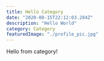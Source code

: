 ```yaml
---
title: Hello Category
date: "2020-08-15T22:12:03.284Z"
description: "Hello World"
category: Category
featuredImage: "./profile_pic.jpg"
---
```


Hello from category!